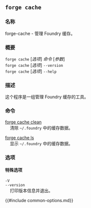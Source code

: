## `forge cache`

### 名称

forge-cache - 管理 Foundry 缓存。

### 概要

`forge cache` [*选项*] *命令* [*参数*]  
`forge cache` [*选项*] `--version`  
`forge cache` [*选项*] `--help`  

### 描述

这个程序是一组管理 Foundry 缓存的工具。

### 命令

[forge cache clean](./forge-cache-clean.md)  
&nbsp;&nbsp;&nbsp;&nbsp;清除 ``~/.foundry`` 中的缓存数据。

[forge cache ls](./forge-cache-ls.md)  
&nbsp;&nbsp;&nbsp;&nbsp;显示 ``~/.foundry`` 中的缓存数据。

### 选项

#### 特殊选项

`-V`  
`--version`  
&nbsp;&nbsp;&nbsp;&nbsp;打印版本信息并退出。

{{#include common-options.md}}